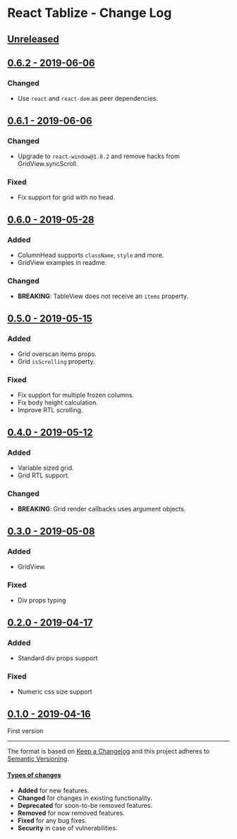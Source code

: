# React Tablize - Change Log

## [Unreleased](https://github.com/alonrbar/react-tablize/tree/develop)

## [0.6.2 - 2019-06-06](https://github.com/alonrbar/react-tablize/tree/v0.6.2)

### Changed

- Use `react` and `react-dom` as peer dependencies.

## [0.6.1 - 2019-06-06](https://github.com/alonrbar/react-tablize/tree/v0.6.1)

### Changed

- Upgrade to `react-window@1.8.2` and remove hacks from GridView.syncScroll.

### Fixed

- Fix support for grid with no head.

## [0.6.0 - 2019-05-28](https://github.com/alonrbar/react-tablize/tree/v0.6.0)

### Added

- ColumnHead supports `className`, `style` and more.
- GridView examples in readme.

### Changed

- **BREAKING**: TableView does not receive an `items` property.

## [0.5.0 - 2019-05-15](https://github.com/alonrbar/react-tablize/tree/v0.5.0)

### Added

- Grid overscan items props.
- Grid `isScrolling` property.

### Fixed

- Fix support for multiple frozen columns.
- Fix body height calculation.
- Improve RTL scrolling.

## [0.4.0 - 2019-05-12](https://github.com/alonrbar/react-tablize/tree/v0.4.0)

### Added

- Variable sized grid.
- Grid RTL support.

### Changed

- **BREAKING**: Grid render callbacks uses argument objects.

## [0.3.0 - 2019-05-08](https://github.com/alonrbar/react-tablize/tree/v0.3.0)

### Added

- GridView.

### Fixed

- Div props typing

## [0.2.0 - 2019-04-17](https://github.com/alonrbar/react-tablize/tree/v0.2.0)

### Added

- Standard div props support

### Fixed

- Numeric css size support

## [0.1.0 - 2019-04-16](https://github.com/alonrbar/react-tablize/tree/v0.1.0)

First version

---

The format is based on [Keep a Changelog](http://keepachangelog.com/) and this project adheres to [Semantic Versioning](http://semver.org/).

#### [Types of changes](http://keepachangelog.com)

- **Added** for new features.
- **Changed** for changes in existing functionality.
- **Deprecated** for soon-to-be removed features.
- **Removed** for now removed features.
- **Fixed** for any bug fixes.
- **Security** in case of vulnerabilities.